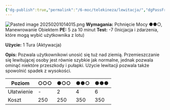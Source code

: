 ```yaml
---
{"dg-publish":true,"permalink":"/6-moc/telekineza/lewitacja/","dgPassFrontmatter":true}
---
```


![Pasted image 20250201014015.png](/img/user/6%20Obrazy/Pasted%20image%2020250201014015.png)
**Wymagania:** Pchnięcie Mocy ●●○, Manewrowanie Obiektem
**PE:** 5 za 10 minut
**Test:** -7 (Inicjacja i zdarzenia, które mogą wybić użytkownika z lotu)

**Użycie:** 1 Tura (Aktywacja)

**Opis:** Pozwala użytkownikowi unosić się tuż nad ziemią. Przemieszczanie się lewitującej osoby jest równie szybkie jak normalne, jednak pozwala ominąć niektóre przeszkody i pułapki. Użycie lewitacji pozwala także spowolnić spadek z wysokości.

| Poziom     | ○○○ | ●○○ | ●●○ | ●●● |
| ---------- | --- | --- | --- | --- |
| Ułatwienie | -   | 2   | 4   | 6   |
| Koszt      | 250 | 250 | 350 | 350 |